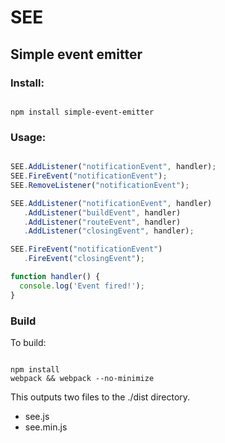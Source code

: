 # SEE  
## Simple event emitter

### Install:

```

npm install simple-event-emitter

```

### Usage:

```javascript

SEE.AddListener("notificationEvent", handler);
SEE.FireEvent("notificationEvent");
SEE.RemoveListener("notificationEvent");

SEE.AddListener("notificationEvent", handler)
   .AddListener("buildEvent", handler)
   .AddListener("routeEvent", handler)
   .AddListener("closingEvent", handler);

SEE.FireEvent("notificationEvent")
   .FireEvent("closingEvent");

function handler() {
  console.log('Event fired!');
}

```

### Build

To build:

```

npm install
webpack && webpack --no-minimize

```

This outputs two files to the ./dist directory.
- see.js
- see.min.js 
